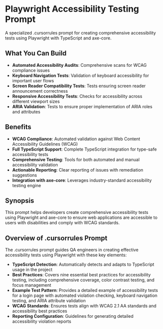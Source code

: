 # Playwright Accessibility Testing Prompt

A specialized .cursorrules prompt for creating comprehensive accessibility tests using Playwright with TypeScript and axe-core.

## What You Can Build

- **Automated Accessibility Audits**: Comprehensive scans for WCAG compliance issues
- **Keyboard Navigation Tests**: Validation of keyboard accessibility for important user flows
- **Screen Reader Compatibility Tests**: Tests ensuring screen reader announcement correctness
- **Responsive Accessibility Tests**: Checks for accessibility across different viewport sizes
- **ARIA Validation**: Tests to ensure proper implementation of ARIA roles and attributes

## Benefits

- **WCAG Compliance**: Automated validation against Web Content Accessibility Guidelines (WCAG)
- **Full TypeScript Support**: Complete TypeScript integration for type-safe accessibility tests
- **Comprehensive Testing**: Tools for both automated and manual accessibility validation
- **Actionable Reporting**: Clear reporting of issues with remediation suggestions
- **Integration with axe-core**: Leverages industry-standard accessibility testing engine

## Synopsis

This prompt helps developers create comprehensive accessibility tests using Playwright and axe-core to ensure web applications are accessible to users with disabilities and comply with WCAG standards.

## Overview of .cursorrules Prompt

The .cursorrules prompt guides QA engineers in creating effective accessibility tests using Playwright with these key elements:

- **TypeScript Detection**: Automatically detects and adapts to TypeScript usage in the project
- **Best Practices**: Covers nine essential best practices for accessibility testing, including comprehensive coverage, color contrast testing, and focus management
- **Example Test Pattern**: Provides a detailed example of accessibility tests for a login page with automated violation checking, keyboard navigation testing, and ARIA attribute validation
- **WCAG Standards**: Ensures tests align with WCAG 2.1 AA standards and accessibility best practices
- **Reporting Configuration**: Guidelines for generating detailed accessibility violation reports
